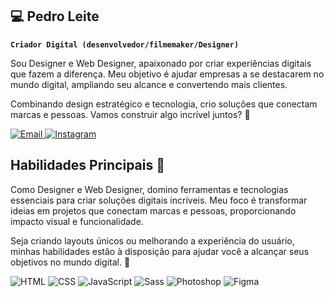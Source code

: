 ## 💻 Pedro Leite 
**`Criador Digital (desenvolvedor/filmemaker/Designer)`**

Sou Designer e Web Designer, apaixonado por criar experiências digitais que fazem a diferença. Meu objetivo é ajudar empresas a se destacarem no mundo digital, ampliando seu alcance e convertendo mais clientes.

Combinando design estratégico e tecnologia, crio soluções que conectam marcas e pessoas. Vamos construir algo incrível juntos? 🚀
<div>
  <a href="mailto:pedroleitte.dev@gmail.com">
    <img src="https://img.shields.io/badge/Email-D14836?style=for-the-badge&logo=gmail&logoColor=white" alt="Email" />
  </a>
  <a href="https://instagram.com/pedroleite.id" target="_blank">
    <img src="https://img.shields.io/badge/Instagram-E4405F?style=for-the-badge&logo=instagram&logoColor=white" alt="Instagram" />
  </a>
</div>

## Habilidades Principais 🌟

Como Designer e Web Designer, domino ferramentas e tecnologias essenciais para criar soluções digitais incríveis. Meu foco é transformar ideias em projetos que conectam marcas e pessoas, proporcionando impacto visual e funcionalidade.

Seja criando layouts únicos ou melhorando a experiência do usuário, minhas habilidades estão à disposição para ajudar você a alcançar seus objetivos no mundo digital. 🚀


<div>
  <img src="https://img.shields.io/badge/HTML-E34F26?style=for-the-badge&logo=html5&logoColor=white" alt="HTML" />
  <img src="https://img.shields.io/badge/CSS-1572B6?style=for-the-badge&logo=css3&logoColor=white" alt="CSS" />
  <img src="https://img.shields.io/badge/JavaScript-F7DF1E?style=for-the-badge&logo=javascript&logoColor=black" alt="JavaScript" />
  <img src="https://img.shields.io/badge/Sass-CC6699?style=for-the-badge&logo=sass&logoColor=white" alt="Sass" />
  <img src="https://img.shields.io/badge/Adobe%20Photoshop-31A8FF?style=for-the-badge&logo=Adobe%20Photoshop&logoColor=white" alt="Photoshop" />
  <img src="https://img.shields.io/badge/Figma-F24E1E?style=for-the-badge&logo=figma&logoColor=white" alt="Figma" />
</div>



